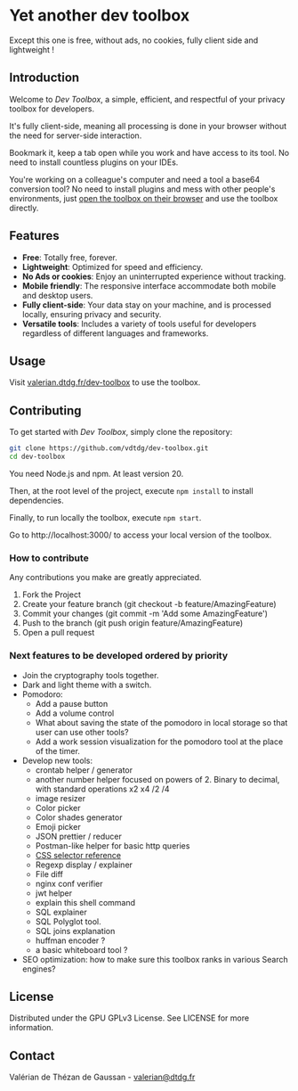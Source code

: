 # Yet another dev toolbox
Except this one is free, without ads, no cookies, fully client side and lightweight !


## Introduction
Welcome to *Dev Toolbox*, a simple, efficient, and respectful of your privacy toolbox for developers. 

It's fully client-side, meaning all processing is done in your browser without the need for server-side interaction.

Bookmark it, keep a tab open while you work and have access to its tool. No need to install countless plugins on your IDEs.

You're working on a colleague's computer and need a tool a base64 conversion tool? No need to install plugins and mess with other people's environments, just [open the toolbox on their browser](https://valerian.dtdg.fr/dev-toolbox) and use the toolbox directly.


## Features
-  **Free**: Totally free, forever.
-  **Lightweight**: Optimized for speed and efficiency.
-  **No Ads or cookies**: Enjoy an uninterrupted experience without tracking.
-  **Mobile friendly**: The responsive interface accommodate both mobile and desktop users.
-  **Fully client-side**: Your data stay on your machine, and is processed locally, ensuring privacy and security.
-  **Versatile tools**: Includes a variety of tools useful for developers regardless of different languages and frameworks.


## Usage
Visit [valerian.dtdg.fr/dev-toolbox](https://valerian.dtdg.fr/dev-toolbox) to use the toolbox.


## Contributing
To get started with *Dev Toolbox*, simply clone the repository:
```bash
git clone https://github.com/vdtdg/dev-toolbox.git
cd dev-toolbox
```

You need Node.js and npm. At least version 20.

Then, at the root level of the project, execute `npm install` to install dependencies.

Finally, to run locally the toolbox, execute `npm start`.

Go to http://localhost:3000/ to access your local version of the toolbox.


### How to contribute
Any contributions you make are greatly appreciated.

1. Fork the Project
2. Create your feature branch (git checkout -b feature/AmazingFeature)
3. Commit your changes (git commit -m 'Add some AmazingFeature')
4. Push to the branch (git push origin feature/AmazingFeature)
5. Open a pull request


### Next features to be developed ordered by priority
- Join the cryptography tools together.
- Dark and light theme with a switch.
- Pomodoro:
  + Add a pause button
  + Add a volume control
  + What about saving the state of the pomodoro in local storage so that user can use other tools?
  + Add a work session visualization for the pomodoro tool at the place of the timer.
- Develop new tools:
  + crontab helper / generator
  + another number helper focused on powers of 2. Binary to decimal, with standard operations x2 x4 /2 /4
  + image resizer
  + Color picker
  + Color shades generator
  + Emoji picker
  + JSON prettier / reducer
  + Postman-like helper for basic http queries
  + [CSS selector reference](https://www.w3schools.com/cssref/css_selectors.php)
  + Regexp display / explainer
  + File diff
  + nginx conf verifier
  + jwt helper
  + explain this shell command
  + SQL explainer
  + SQL Polyglot tool.
  + SQL joins explanation
  + huffman encoder ?
  + a basic whiteboard tool ?
- SEO optimization: how to make sure this toolbox ranks in various Search engines?


## License
Distributed under the GPU GPLv3 License. See LICENSE for more information.


## Contact
Valérian de Thézan de Gaussan - [valerian@dtdg.fr](mailto:valerian@dtdg.fr)

